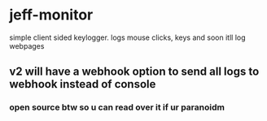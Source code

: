 # jeff-monitor
simple client sided keylogger.
logs mouse clicks, keys and soon itll log webpages
## v2 will have a webhook option to send all logs to webhook instead of console
### open source btw so u can read over it if ur paranoidm 
